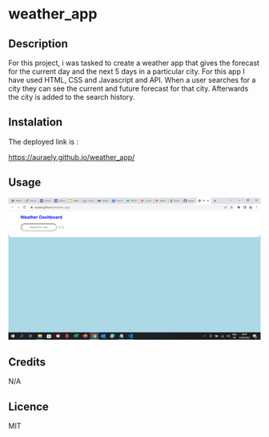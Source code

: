 # weather_app

## Description

For this project, i was tasked to create a weather app that gives the forecast for the current day and the next 5 days in a particular city. For this app I have used HTML, CSS and Javascript and API.
When a user searches for a city they can see the current and future forecast for that city. Afterwards the city is added to the search history.

## Instalation

The deployed link is :

https://auraely.github.io/weather_app/

## Usage

![alt text](assets/screenshot.png)

## Credits

N/A

## Licence

MIT
